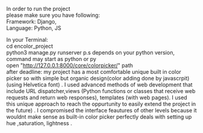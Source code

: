 In order to run the project </br>
please make sure you have following:</br>
Framework: Django, </br>
Language: Python, JS </br>

In your Terminal: </br>
cd encolor_project </br>
python3 manage.py runserver p.s depends on your python version, command may start as python or py</br>
open "http://127.0.0.1:8000/core/colorpicker/" path </br>
after deadline:
my project has a most comfortable unique built in color  picker so with simple but organic design(color adding done by javascrpit) (using Helvetica font) . I used advanced methods of web development that include URL dispatcher,views (Python functions or classes that receive web requests and return web responses), templates (with web pages). I used this unique approach to reach the oppurtunity to easily extend the project in the future) . I compromised the interface feautures of other levels because it wouldnt make sense as built-in color picker perfectly deals with setting up hue ,saturation, lightness .
